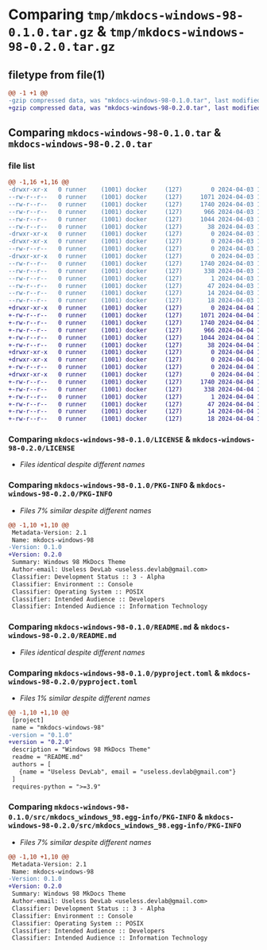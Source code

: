 # Comparing `tmp/mkdocs-windows-98-0.1.0.tar.gz` & `tmp/mkdocs-windows-98-0.2.0.tar.gz`

## filetype from file(1)

```diff
@@ -1 +1 @@
-gzip compressed data, was "mkdocs-windows-98-0.1.0.tar", last modified: Wed Apr  3 16:31:10 2024, max compression
+gzip compressed data, was "mkdocs-windows-98-0.2.0.tar", last modified: Thu Apr  4 10:48:52 2024, max compression
```

## Comparing `mkdocs-windows-98-0.1.0.tar` & `mkdocs-windows-98-0.2.0.tar`

### file list

```diff
@@ -1,16 +1,16 @@
-drwxr-xr-x   0 runner    (1001) docker     (127)        0 2024-04-03 16:31:10.871918 mkdocs-windows-98-0.1.0/
--rw-r--r--   0 runner    (1001) docker     (127)     1071 2024-04-03 16:30:58.000000 mkdocs-windows-98-0.1.0/LICENSE
--rw-r--r--   0 runner    (1001) docker     (127)     1740 2024-04-03 16:31:10.871918 mkdocs-windows-98-0.1.0/PKG-INFO
--rw-r--r--   0 runner    (1001) docker     (127)      966 2024-04-03 16:30:58.000000 mkdocs-windows-98-0.1.0/README.md
--rw-r--r--   0 runner    (1001) docker     (127)     1044 2024-04-03 16:30:58.000000 mkdocs-windows-98-0.1.0/pyproject.toml
--rw-r--r--   0 runner    (1001) docker     (127)       38 2024-04-03 16:31:10.871918 mkdocs-windows-98-0.1.0/setup.cfg
-drwxr-xr-x   0 runner    (1001) docker     (127)        0 2024-04-03 16:31:10.871918 mkdocs-windows-98-0.1.0/src/
-drwxr-xr-x   0 runner    (1001) docker     (127)        0 2024-04-03 16:31:10.871918 mkdocs-windows-98-0.1.0/src/mkdocs_windows_98/
--rw-r--r--   0 runner    (1001) docker     (127)        0 2024-04-03 16:30:58.000000 mkdocs-windows-98-0.1.0/src/mkdocs_windows_98/__init__.py
-drwxr-xr-x   0 runner    (1001) docker     (127)        0 2024-04-03 16:31:10.871918 mkdocs-windows-98-0.1.0/src/mkdocs_windows_98.egg-info/
--rw-r--r--   0 runner    (1001) docker     (127)     1740 2024-04-03 16:31:10.000000 mkdocs-windows-98-0.1.0/src/mkdocs_windows_98.egg-info/PKG-INFO
--rw-r--r--   0 runner    (1001) docker     (127)      338 2024-04-03 16:31:10.000000 mkdocs-windows-98-0.1.0/src/mkdocs_windows_98.egg-info/SOURCES.txt
--rw-r--r--   0 runner    (1001) docker     (127)        1 2024-04-03 16:31:10.000000 mkdocs-windows-98-0.1.0/src/mkdocs_windows_98.egg-info/dependency_links.txt
--rw-r--r--   0 runner    (1001) docker     (127)       47 2024-04-03 16:31:10.000000 mkdocs-windows-98-0.1.0/src/mkdocs_windows_98.egg-info/entry_points.txt
--rw-r--r--   0 runner    (1001) docker     (127)       14 2024-04-03 16:31:10.000000 mkdocs-windows-98-0.1.0/src/mkdocs_windows_98.egg-info/requires.txt
--rw-r--r--   0 runner    (1001) docker     (127)       18 2024-04-03 16:31:10.000000 mkdocs-windows-98-0.1.0/src/mkdocs_windows_98.egg-info/top_level.txt
+drwxr-xr-x   0 runner    (1001) docker     (127)        0 2024-04-04 10:48:52.161441 mkdocs-windows-98-0.2.0/
+-rw-r--r--   0 runner    (1001) docker     (127)     1071 2024-04-04 10:48:42.000000 mkdocs-windows-98-0.2.0/LICENSE
+-rw-r--r--   0 runner    (1001) docker     (127)     1740 2024-04-04 10:48:52.161441 mkdocs-windows-98-0.2.0/PKG-INFO
+-rw-r--r--   0 runner    (1001) docker     (127)      966 2024-04-04 10:48:42.000000 mkdocs-windows-98-0.2.0/README.md
+-rw-r--r--   0 runner    (1001) docker     (127)     1044 2024-04-04 10:48:42.000000 mkdocs-windows-98-0.2.0/pyproject.toml
+-rw-r--r--   0 runner    (1001) docker     (127)       38 2024-04-04 10:48:52.161441 mkdocs-windows-98-0.2.0/setup.cfg
+drwxr-xr-x   0 runner    (1001) docker     (127)        0 2024-04-04 10:48:52.161441 mkdocs-windows-98-0.2.0/src/
+drwxr-xr-x   0 runner    (1001) docker     (127)        0 2024-04-04 10:48:52.161441 mkdocs-windows-98-0.2.0/src/mkdocs_windows_98/
+-rw-r--r--   0 runner    (1001) docker     (127)        0 2024-04-04 10:48:42.000000 mkdocs-windows-98-0.2.0/src/mkdocs_windows_98/__init__.py
+drwxr-xr-x   0 runner    (1001) docker     (127)        0 2024-04-04 10:48:52.161441 mkdocs-windows-98-0.2.0/src/mkdocs_windows_98.egg-info/
+-rw-r--r--   0 runner    (1001) docker     (127)     1740 2024-04-04 10:48:52.000000 mkdocs-windows-98-0.2.0/src/mkdocs_windows_98.egg-info/PKG-INFO
+-rw-r--r--   0 runner    (1001) docker     (127)      338 2024-04-04 10:48:52.000000 mkdocs-windows-98-0.2.0/src/mkdocs_windows_98.egg-info/SOURCES.txt
+-rw-r--r--   0 runner    (1001) docker     (127)        1 2024-04-04 10:48:52.000000 mkdocs-windows-98-0.2.0/src/mkdocs_windows_98.egg-info/dependency_links.txt
+-rw-r--r--   0 runner    (1001) docker     (127)       47 2024-04-04 10:48:52.000000 mkdocs-windows-98-0.2.0/src/mkdocs_windows_98.egg-info/entry_points.txt
+-rw-r--r--   0 runner    (1001) docker     (127)       14 2024-04-04 10:48:52.000000 mkdocs-windows-98-0.2.0/src/mkdocs_windows_98.egg-info/requires.txt
+-rw-r--r--   0 runner    (1001) docker     (127)       18 2024-04-04 10:48:52.000000 mkdocs-windows-98-0.2.0/src/mkdocs_windows_98.egg-info/top_level.txt
```

### Comparing `mkdocs-windows-98-0.1.0/LICENSE` & `mkdocs-windows-98-0.2.0/LICENSE`

 * *Files identical despite different names*

### Comparing `mkdocs-windows-98-0.1.0/PKG-INFO` & `mkdocs-windows-98-0.2.0/PKG-INFO`

 * *Files 7% similar despite different names*

```diff
@@ -1,10 +1,10 @@
 Metadata-Version: 2.1
 Name: mkdocs-windows-98
-Version: 0.1.0
+Version: 0.2.0
 Summary: Windows 98 MkDocs Theme
 Author-email: Useless DevLab <useless.devlab@gmail.com>
 Classifier: Development Status :: 3 - Alpha
 Classifier: Environment :: Console
 Classifier: Operating System :: POSIX
 Classifier: Intended Audience :: Developers
 Classifier: Intended Audience :: Information Technology
```

### Comparing `mkdocs-windows-98-0.1.0/README.md` & `mkdocs-windows-98-0.2.0/README.md`

 * *Files identical despite different names*

### Comparing `mkdocs-windows-98-0.1.0/pyproject.toml` & `mkdocs-windows-98-0.2.0/pyproject.toml`

 * *Files 1% similar despite different names*

```diff
@@ -1,10 +1,10 @@
 [project]
 name = "mkdocs-windows-98"
-version = "0.1.0"
+version = "0.2.0"
 description = "Windows 98 MkDocs Theme"
 readme = "README.md"
 authors = [
   {name = "Useless DevLab", email = "useless.devlab@gmail.com"}
 ]
 requires-python = ">=3.9"
```

### Comparing `mkdocs-windows-98-0.1.0/src/mkdocs_windows_98.egg-info/PKG-INFO` & `mkdocs-windows-98-0.2.0/src/mkdocs_windows_98.egg-info/PKG-INFO`

 * *Files 7% similar despite different names*

```diff
@@ -1,10 +1,10 @@
 Metadata-Version: 2.1
 Name: mkdocs-windows-98
-Version: 0.1.0
+Version: 0.2.0
 Summary: Windows 98 MkDocs Theme
 Author-email: Useless DevLab <useless.devlab@gmail.com>
 Classifier: Development Status :: 3 - Alpha
 Classifier: Environment :: Console
 Classifier: Operating System :: POSIX
 Classifier: Intended Audience :: Developers
 Classifier: Intended Audience :: Information Technology
```

